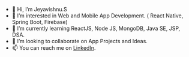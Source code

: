 - 👋 Hi, I’m Jeyavishnu.S
- 👀 I’m interested in Web and Mobile App Development. ( React Native, Spring Boot, Firebase)
- 🌱 I’m currently learning ReactJS, Node JS, MongoDB, Java SE, JSP, DSA.
- 💞️ I’m looking to collaborate on App Projects and Ideas.
- 📫 You can reach me on <a href="https:in.linkedin.com/in/vishnu9865">LinkedIn</a>.

<!---
vishnu9865/vishnu9865 is a ✨ special ✨ repository because its `README.md` (this file) appears on your GitHub profile.
You can click the Preview link to take a look at your changes.
--->
